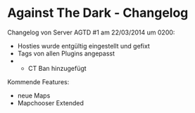 Against The Dark - Changelog
================

Changelog von Server AGTD #1 am 22/03/2014 um 0200:

  - Hosties wurde entgültig eingestellt und gefixt
  - Tags von allen Plugins angepasst
  - - CT Ban hinzugefügt
  
Kommende Features:
  - neue Maps
  - Mapchooser Extended
